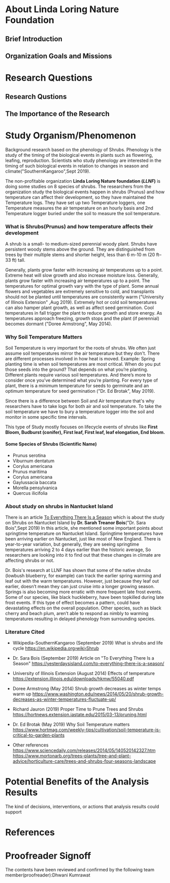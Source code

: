 # About Linda Loring Nature Foundation
## Brief Introduction

## Organization Goals and Missions


# Research Questions
## Research Qustions

## The Importance of the Research

# Study Organism/Phenomenon

Background research based on the phenology of Shrubs. Phenology is the study of the timing of the biological events in plants such as flowering, leafing, reproduction. Scientists who study phenology are interested in the timing of such biological events in relation to changes in season and climate("SouthernKangaroo",Sept 2019).

The non-profitable organization **Linda Loring Nature foundation (_LLNF_)** is doing some studies on 8 species of shrubs. The researchers from the organization study the biological events happen in shrubs (Prunus) and how temperature can affect their development, so they have maintained the Temperature logs. They have set up two Temperature loggers, one Temperature measures the air temperature on an hourly basis and 2nd Temperature logger buried under the soil to measure the soil temperature.

### What is Shrubs(Prunus) and how temperature affects their development

A shrub is a small- to medium-sized perennial woody plant. Shrubs have persistent woody stems above the ground. They are distinguished from trees by their multiple stems and shorter height, less than 6 m-10 m (20 ft–33 ft) tall.

Generally, plants grow faster with increasing air temperatures up to a point. Extreme heat will slow growth and also increase moisture loss. Generally, plants grow faster with increasing air temperatures up to a point. The temperatures for optimal growth vary with the type of plant. Some annual flowers and vegetables are extremely sensitive to cold, and transplants should not be planted until temperatures are consistently warm ("University of Illinois Extension" ,Aug 2019). Extremely hot or cold soil temperatures can also hamper plant growth, as well as affect seed germination. Cool temperatures in fall trigger the plant to reduce growth and store energy. As temperatures approach freezing, growth stops and the plant (if perennial) becomes dormant ("Doree Armstrong", May 2014). 

### Why Soil Temperature Matters 

Soil Temperature is very important for the roots of shrubs. We often just assume soil temperatures mirror the air temperature but they don't. There are different processes involved in how heat is moved. Example: Spring planting time is when soil temperatures are most critical. When do you put those seeds into the ground? That depends on what you’re planting. Different plants require various soil temperatures. And there’s more to consider once you’ve determined what you’re planting. For every type of plant, there is a minimum temperature for seeds to germinate and an optimum temperature for seed germination ("Dr. Ed Brotak", May 2019).

Since there is a difference between Soil and Air temperature that's why researchers have to take logs for both air and soil temperature.
To take the soil temperature we have to bury a temperature logger into the soil and monitor in some specific time intervals.

This type of Study mostly focuses on lifecycle events of shrubs like **First Bloom, Budburst (conifer), First leaf, First leaf, leaf elongation, End bloom.**



#### Some Species of Shrubs (Scientific Name)
* Prunus serotina
* Viburnum dentatum
* Corylus americana
* Prunus maritima
* Corylus americana
* Gaylussacia baccata
* Morella pensylvanica
* Quercus ilicifolia

### About study on shrubs in Nantucket Island

There is an article [To Everything There Is a Season](https://yesterdaysisland.com/to-everything-there-is-a-season) which is about the study on Shrubs on Nantucket Island by **Dr. Sarah Treanor Bois**("Dr. Sara Bois",Sept 2019)
In this article, she mentioned some important points about springtime temperature on Nantucket Island.
Springtime temperatures have been arriving earlier on Nantucket, just like most of New England. There is year-to-year variation, but generally, they are seeing springtime temperatures arriving 2 to 4 days earlier than the historic average, So researchers are looking into it to find out that these changes in climate are affecting shrubs or not.

Dr. Bois's research at LLNF has shown that some of the native shrubs (lowbush blueberry, for example) can track the earlier spring warming and leaf out with the warm temperatures. However, just because they leaf out earlier, doesn’t mean they can just cruise into a longer growing season. Springs is also becoming more erratic with more frequent late frost events. Some of our species, like black huckleberry, have been topkilled during late frost events. If this type of effect becomes a pattern, could have devastating effects on the overall population. Other species, such as black cherry and beach plum, aren’t able to respond as nimbly to warming temperatures resulting in delayed phenology from surrounding species.


### Literature Cited
* Wikipedia-SouthernKangaroo (September 2019) What is shrubs and life cycle https://en.wikipedia.org›wiki›Shrub
* Dr. Sara Bois (September 2019) Article on "To Everything There Is a Season" https://yesterdaysisland.com/to-everything-there-is-a-season/

* University of Illinois Extension (August 2014) Effects of temperature https://extension.illinois.edu/downloads/hkmw/55040.pdf
* Doree Armstrong (May 2014) Shrub growth decreases as winter temps warm up https://www.washington.edu/news/2014/05/20/shrub-growth-decreases-as-winter-temperatures-fluctuate-up/
* Richard Jauron (2019) Proper Time to Prune Trees and Shrubs https://hortnews.extension.iastate.edu/2015/03-13/pruning.html
* Dr. Ed Brotak (May 2019) Why Soil Temperature matters https://www.hortmag.com/weekly-tips/cultivation/soil-temperature-is-critical-to-garden-plants
* Other references https://www.sciencedaily.com/releases/2014/05/140520142327.htm
                   https://www.mortonarb.org/trees-plants/tree-and-plant-advice/horticulture-care/trees-and-shrubs-four-seasons-landscape
   






# Potential Benefits of the Analysis Results
The kind of decisions, interventions, or actions that analysis results could support

# References

# Proofreader Signoff
The contents have been reviewed and confirmed by the following team member(proofreader):Dhwani Kumrawat


